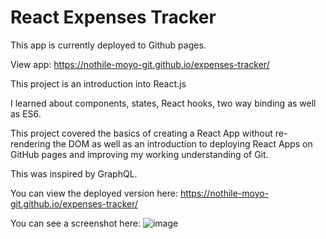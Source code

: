 # React Expenses Tracker

This app is currently deployed to Github pages.

View app: https://nothile-moyo-git.github.io/expenses-tracker/

This project is an introduction into React.js

I learned about components, states, React hooks, two way binding as well as ES6.

This project covered the basics of creating a React App without re-rendering the DOM as well as an introduction to deploying React Apps on GitHub pages and improving my working understanding of Git.

This was inspired by GraphQL.

You can view the deployed version here: https://nothile-moyo-git.github.io/expenses-tracker/

You can see a screenshot here: 
![image](https://user-images.githubusercontent.com/15236959/138609330-30fc98ab-5c4e-4dfe-9c14-9e4a4ae6af07.png)


